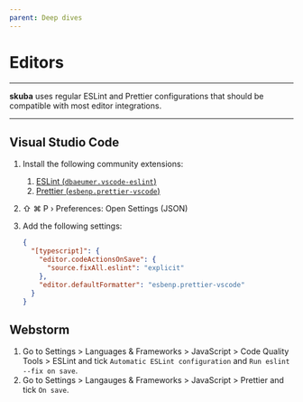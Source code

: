```yaml
---
parent: Deep dives
---
```


# Editors

---

**skuba** uses regular ESLint and Prettier configurations that should be compatible with most editor integrations.

---

## Visual Studio Code

1. Install the following community extensions:

   1. [ESLint (`dbaeumer.vscode-eslint`)](https://marketplace.visualstudio.com/items?itemName=dbaeumer.vscode-eslint)
   1. [Prettier (`esbenp.prettier-vscode`)](https://marketplace.visualstudio.com/items?itemName=esbenp.prettier-vscode)

1. ⇧ ⌘ P › Preferences: Open Settings (JSON)

1. Add the following settings:

   ```json
   {
     "[typescript]": {
       "editor.codeActionsOnSave": { 
         "source.fixAll.eslint": "explicit"
       },
       "editor.defaultFormatter": "esbenp.prettier-vscode"
     }
   }
   ```

## Webstorm

1. Go to Settings > Languages & Frameworks > JavaScript > Code Quality Tools > ESLint and tick `Automatic ESLint configuration` and `Run eslint --fix on save`.
2. Go to Settings > Langauges & Frameworks > JavaScript > Prettier and tick `On save`.
